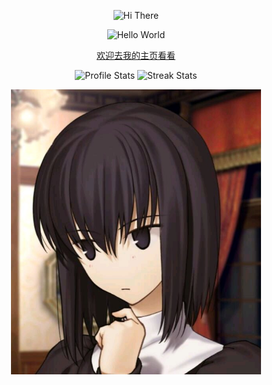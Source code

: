 <p align="center">
    <!-- https://github.com/kyechan99/capsule-render -->
    <img src="https://capsule-render.vercel.app/api?type=waving&color=timeGradient&height=300&&section=header&text=HI%20THERE&fontSize=90&fontAlign=50&fontAlignY=30&desc=😋&descAlign=50&descSize=30&descAlignY=60&animation=twinkling" alt="Hi There" title="Hi There"/>
</p>

<p align="center">
    <!-- https://github.com/DenverCoder1/readme-typing-svg -->
    <img width="800" src="https://readme-typing-svg.demolab.com?font=LXGW+WenKai+TC&size=22&pause=1000&center=true&vCenter=true&random=false&width=600&lines=Welcome+to+my+GitHub+profile+page!;欢迎来到我的 GitHub 主页！" alt="Hello World" title="Hello World"/>
</p>

<p align="center">
    <a href="https://www-blog.u2330056.nyat.app:49191/">欢迎去我的主页看看</a>
</p>

<p align="center">
    <img width="400" src="https://github-readme-stats.vercel.app/api?username=markzhang12345&theme=default&show_icons=true&hide_border=true&show=reviews,discussions_started&hide_title=true&hide=contribs&number_format=long&count_private=true" alt="Profile Stats" title="Profile Stats" />
    <img width="400" src="https://github-readme-streak-stats-xiaokang2022.vercel.app?user=markzhang12345&theme=default&hide_border=true" alt="Streak Stats" title="Streak Stats" />
</p>

<p align="center">
    <img width="400" src="./youzhu.jpg" />
</p>
<!--
**markzhang12345/markzhang12345** is a ✨ _special_ ✨ repository because its `README.md` (this file) appears on your GitHub profile.

Here are some ideas to get you started:

- 🔭 I’m currently working on ...
- 🌱 I’m currently learning ...
- 👯 I’m looking to collaborate on ...
- 🤔 I’m looking for help with ...
- 💬 Ask me about ...
- 📫 How to reach me: ...
- 😄 Pronouns: ...
- ⚡ Fun fact: ...
-->

